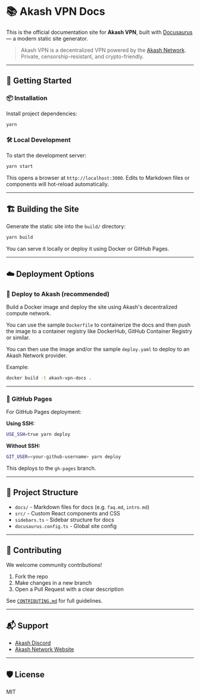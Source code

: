 # 📚 Akash VPN Docs

This is the official documentation site for **Akash VPN**, built with [Docusaurus](https://docusaurus.io/) — a modern static site generator.

> Akash VPN is a decentralized VPN powered by the [Akash Network](https://akash.network). Private, censorship-resistant, and crypto-friendly.

---

## 🚀 Getting Started

### 📦 Installation

Install project dependencies:

```bash
yarn
````

### 🛠️ Local Development

To start the development server:

```bash
yarn start
```

This opens a browser at `http://localhost:3000`. Edits to Markdown files or components will hot-reload automatically.

---

## 🏗️ Building the Site

Generate the static site into the `build/` directory:

```bash
yarn build
```

You can serve it locally or deploy it using Docker or GitHub Pages.

---

## ☁️ Deployment Options

### 🐳 Deploy to Akash (recommended)

Build a Docker image and deploy the site using Akash's decentralized compute network.

You can use the sample `Dockerfile` to containerize the docs and then push the image to a container registry like DockerHub, GitHub Container Registry or similar. 

You can then use the image and/or the sample `deploy.yaml` to deploy to an Akash Network provider.

Example:

```bash
docker build -t akash-vpn-docs .
```

---

### 🐙 GitHub Pages

For GitHub Pages deployment:

**Using SSH:**

```bash
USE_SSH=true yarn deploy
```

**Without SSH:**

```bash
GIT_USER=<your-github-username> yarn deploy
```

This deploys to the `gh-pages` branch.

---

## 📁 Project Structure

* `docs/` - Markdown files for docs (e.g. `faq.md`, `intro.md`)
* `src/` - Custom React components and CSS
* `sidebars.ts` - Sidebar structure for docs
* `docusaurus.config.ts` - Global site config

---

## 🙌 Contributing

We welcome community contributions!

1. Fork the repo
2. Make changes in a new branch
3. Open a Pull Request with a clear description

See [`CONTRIBUTING.md`](./CONTRIBUTING.md) for full guidelines.

---

## 📬 Support

* [Akash Discord](https://discord.com/invite/akash)
* [Akash Network Website](https://akash.network)

---

## 🛡️ License

MIT
